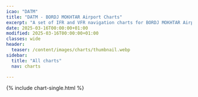 ```yaml
---
icao: "DATM" 
title: "DATM - BORDJ MOKHTAR Airport Charts"
excerpt: "A set of IFR and VFR navigation charts for BORDJ MOKHTAR Airport"
date: 2025-03-16T00:00:00+01:00
modified: 2025-03-16T00:00:00+01:00
classes: wide
header:
  teaser: /content/images/charts/thumbnail.webp
sidebar:
  title: "All charts"
  nav: charts

---
```


{% include chart-single.html %}